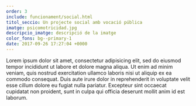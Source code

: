 ```yaml
---
order: 3
include: funcionament/social.html
titol_seccio: Un projecte social amb vocació pública
imatge: psicomotricidad.jpg
descripcio_imatge: descripció de la imatge
color_fons: bg--primary-1
date: 2017-09-26 17:27:04 +0000
---
```

Lorem ipsum dolor sit amet, consectetur adipisicing elit, sed do eiusmod tempor incididunt ut labore et dolore magna aliqua. Ut enim ad minim veniam, quis nostrud exercitation ullamco laboris nisi ut aliquip ex ea commodo consequat. Duis aute irure dolor in reprehenderit in voluptate velit esse cillum dolore eu fugiat nulla pariatur. Excepteur sint occaecat cupidatat non proident, sunt in culpa qui officia deserunt mollit anim id est laborum.
